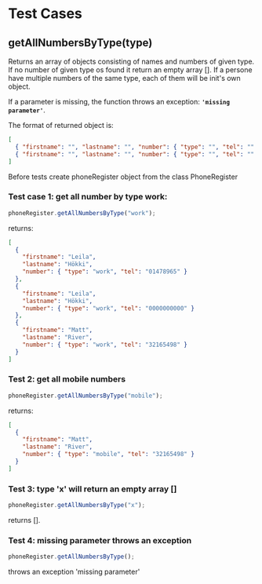 # Test Cases

## **getAllNumbersByType(type)**

Returns an array of objects consisting of names and numbers of given type. If no number of given type os found it return an empty array [].
If a persone have multiple numbers of the same type, each of them will be init's own object.

If a parameter is missing, the function throws an exception:
**`'missing parameter'`**.

The format of returned object is:

```json
[
  { "firstname": "", "lastname": "", "number": { "type": "", "tel": "" } },
  { "firstname": "", "lastname": "", "number": { "type": "", "tel": "" } }
]
```

Before tests create phoneRegister object from the class PhoneRegister

### Test case 1: get all number by type work:

```js
phoneRegister.getAllNumbersByType("work");
```

returns:

```json
[
  {
    "firstname": "Leila",
    "lastname": "Hökki",
    "number": { "type": "work", "tel": "01478965" }
  },
  {
    "firstname": "Leila",
    "lastname": "Hökki",
    "number": { "type": "work", "tel": "0000000000" }
  },
  {
    "firstname": "Matt",
    "lastname": "River",
    "number": { "type": "work", "tel": "32165498" }
  }
]
```

### Test 2: get all mobile numbers

```js
phoneRegister.getAllNumbersByType("mobile");
```

returns:

```json
[
  {
    "firstname": "Matt",
    "lastname": "River",
    "number": { "type": "mobile", "tel": "32165498" }
  }
]
```

### Test 3: type 'x' will return an empty array []

```js
phoneRegister.getAllNumbersByType("x");
```

returns [].

### Test 4: missing parameter throws an exception

```js
phoneRegister.getAllNumbersByType();
```

throws an exception 'missing parameter'
